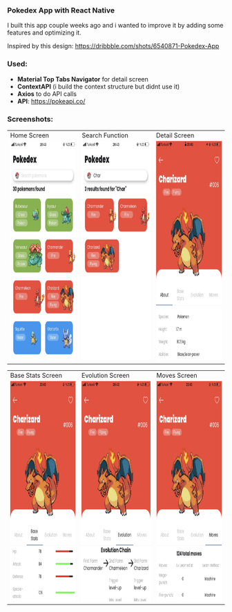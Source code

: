 ### Pokedex App with React Native

I built this app couple weeks ago and i wanted to improve it by adding some features and optimizing it.

Inspired by this design: https://dribbble.com/shots/6540871-Pokedex-App

### Used:

- **Material Top Tabs Navigator** for detail screen
- **ContextAPI** (i build the context structure but didnt use it)
- **Axios** to do API calls
- **API**: https://pokeapi.co/

### Screenshots:

<table>
  <tr>
    <td>Home Screen</td>
     <td>Search Function</td>
     <td>Detail Screen</td>
  </tr>
  
  <tr>
    <td><img src="screenshots/1.JPG" width=300 height=510></td>
    <td><img src="screenshots/2.JPG" width=300 height=510></td>
    <td><img src="screenshots/3.JPG" width=300 height=510></td>
  </tr>
 </table>

<table>
  <tr>
    <td>Base Stats Screen</td>
     <td>Evolution Screen</td>
     <td>Moves Screen</td>
  </tr>
  
  <tr>
    <td><img src="screenshots/4.JPG" width=300 height=510></td>
    <td><img src="screenshots/5.JPG" width=300 height=510></td>
    <td><img src="screenshots/6.JPG" width=300 height=510></td>
  </tr>
 </table>
